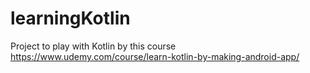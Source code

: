 # learningKotlin
Project to play with Kotlin by this course
https://www.udemy.com/course/learn-kotlin-by-making-android-app/
